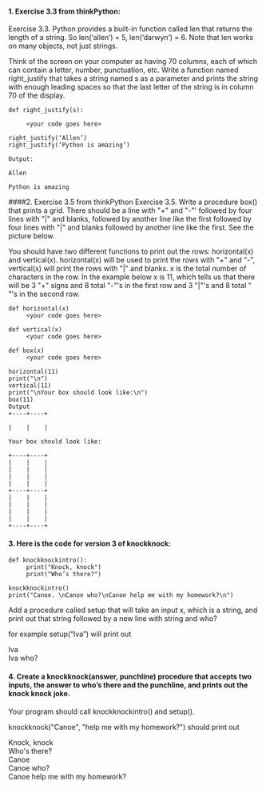 #### 1. Exercise 3.3 from thinkPython:
Exercise 3.3. Python provides a built-in function called len that returns the length of a string.
So len(‘allen’) = 5, len(‘darwyn’) = 6. Note that len works on many objects, not just strings.

Think of the screen on your computer as having 70 columns, each of which can contain a letter, number, punctuation, etc. Write a function named right_justify that takes a string named s as a parameter and prints the string with enough leading spaces so that the last letter of the string is in column 70 of the display.

```
def right_justify(s):

     <your code goes here>

right_justify(‘Allen’)
right_justify(‘Python is amazing’)

Output:
                                                                                                         Allen
                                                                                             Python is amazing
```

####2. Exercise 3.5 from thinkPython
Exercise 3.5. Write a procedure box() that prints a grid. There should be a line with "+" and "-"' followed by four lines with "|" and blanks, followed by another line like the first followed by four lines with "|" and blanks followed by another line like the first. See the picture below.

You should have two different functions to print out the rows: horizontal(x) and vertical(x). horizontal(x) will be used to print the rows with "+" and "-", vertical(x) will print the rows with "|" and blanks. x is the total number of characters in the row. In the example below x is 11, which tells us that there will be 3 "+" signs and 8 total "-"'s in the first row and 3 "|"'s and 8 total " "'s in the second row.

```
def horizontal(x)
     <your code goes here>
     
def vertical(x)
     <your code goes here>
     
def box(x)
     <your code goes here>
     
horizontal(11)
print("\n")
vertical(11)
print("\nYour box should look like:\n")
box(11)
Output
+----+----+

|    |    |

Your box should look like:

+----+----+
|    |    |
|    |    |
|    |    |
|    |    |
+----+----+
|    |    |
|    |    |
|    |    |
|    |    |
+----+----+
```

#### 3. Here is the code for version 3 of knockknock:
```
def knockknockintro():
     print("Knock, knock")
     print("Who’s there?")

knockknockintro()
print("Canoe. \nCanoe who?\nCanoe help me with my homework?\n")
```

Add a procedure called setup that will take an input x, which is a string, and print out that string followed by a 
new line with string and who?

for example  setup(“Iva”)  will print out

Iva
<br>
Iva who?

#### 4. Create a knockknock(answer, punchline) procedure that accepts two inputs, the answer to who’s there and the punchline, and prints out the knock knock joke. 

Your program should call knockknockintro() and setup().

knockknock("Canoe", "help me with my homework?") should print out

Knock, knock
<br>
Who's there?
<br>
Canoe
<br>
Canoe who?
<br>
Canoe help me with my homework?
